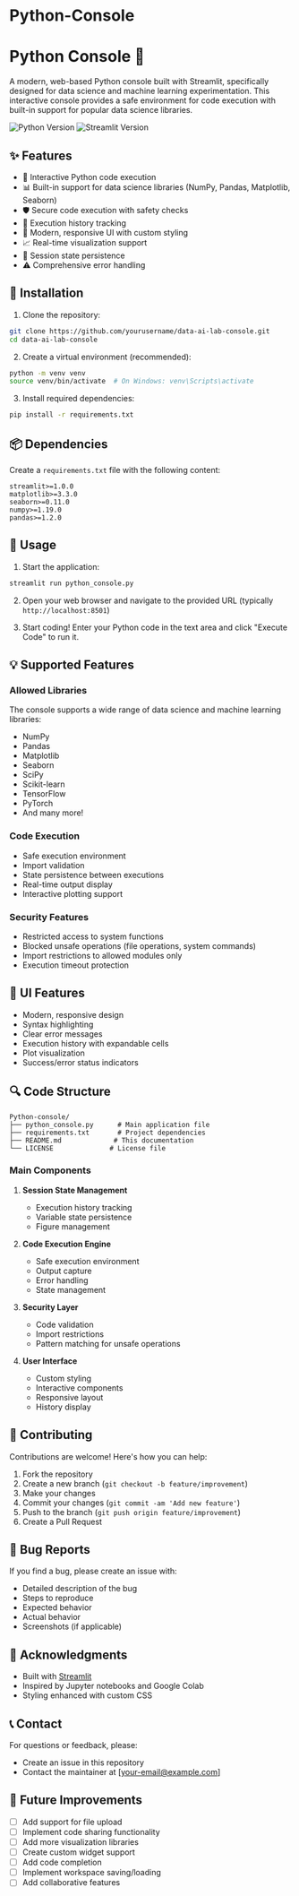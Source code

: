 # Python-Console

# Python Console 🐍

A modern, web-based Python console built with Streamlit, specifically designed for data science and machine learning experimentation. This interactive console provides a safe environment for code execution with built-in support for popular data science libraries.

![Python Version](https://img.shields.io/badge/python-3.7+-blue.svg)
![Streamlit Version](https://img.shields.io/badge/streamlit-1.0+-red.svg)

## ✨ Features

- 🚀 Interactive Python code execution
- 📊 Built-in support for data science libraries (NumPy, Pandas, Matplotlib, Seaborn)
- 🛡️ Secure code execution with safety checks
- 📝 Execution history tracking
- 🎨 Modern, responsive UI with custom styling
- 📈 Real-time visualization support
- 💾 Session state persistence
- ⚠️ Comprehensive error handling

## 🔧 Installation

1. Clone the repository:
```bash
git clone https://github.com/yourusername/data-ai-lab-console.git
cd data-ai-lab-console
```

2. Create a virtual environment (recommended):
```bash
python -m venv venv
source venv/bin/activate  # On Windows: venv\Scripts\activate
```

3. Install required dependencies:
```bash
pip install -r requirements.txt
```

## 📦 Dependencies

Create a `requirements.txt` file with the following content:
```
streamlit>=1.0.0
matplotlib>=3.3.0
seaborn>=0.11.0
numpy>=1.19.0
pandas>=1.2.0
```

## 🚀 Usage

1. Start the application:
```bash
streamlit run python_console.py
```

2. Open your web browser and navigate to the provided URL (typically `http://localhost:8501`)

3. Start coding! Enter your Python code in the text area and click "Execute Code" to run it.

## 💡 Supported Features

### Allowed Libraries
The console supports a wide range of data science and machine learning libraries:
- NumPy
- Pandas
- Matplotlib
- Seaborn
- SciPy
- Scikit-learn
- TensorFlow
- PyTorch
- And many more!

### Code Execution
- Safe execution environment
- Import validation
- State persistence between executions
- Real-time output display
- Interactive plotting support

### Security Features
- Restricted access to system functions
- Blocked unsafe operations (file operations, system commands)
- Import restrictions to allowed modules only
- Execution timeout protection

## 🎨 UI Features

- Modern, responsive design
- Syntax highlighting
- Clear error messages
- Execution history with expandable cells
- Plot visualization
- Success/error status indicators

## 🔍 Code Structure

```
Python-console/
├── python_console.py      # Main application file
├── requirements.txt       # Project dependencies
├── README.md             # This documentation
└── LICENSE              # License file
```

### Main Components

1. **Session State Management**
   - Execution history tracking
   - Variable state persistence
   - Figure management

2. **Code Execution Engine**
   - Safe execution environment
   - Output capture
   - Error handling
   - State management

3. **Security Layer**
   - Code validation
   - Import restrictions
   - Pattern matching for unsafe operations

4. **User Interface**
   - Custom styling
   - Interactive components
   - Responsive layout
   - History display

## 🤝 Contributing

Contributions are welcome! Here's how you can help:

1. Fork the repository
2. Create a new branch (`git checkout -b feature/improvement`)
3. Make your changes
4. Commit your changes (`git commit -am 'Add new feature'`)
5. Push to the branch (`git push origin feature/improvement`)
6. Create a Pull Request

## 🐛 Bug Reports

If you find a bug, please create an issue with:
- Detailed description of the bug
- Steps to reproduce
- Expected behavior
- Actual behavior
- Screenshots (if applicable)


## 🙏 Acknowledgments

- Built with [Streamlit](https://streamlit.io/)
- Inspired by Jupyter notebooks and Google Colab
- Styling enhanced with custom CSS

## 📞 Contact

For questions or feedback, please:
- Create an issue in this repository
- Contact the maintainer at [your-email@example.com]

## 🚀 Future Improvements

- [ ] Add support for file upload
- [ ] Implement code sharing functionality
- [ ] Add more visualization libraries
- [ ] Create custom widget support
- [ ] Add code completion
- [ ] Implement workspace saving/loading
- [ ] Add collaborative features

